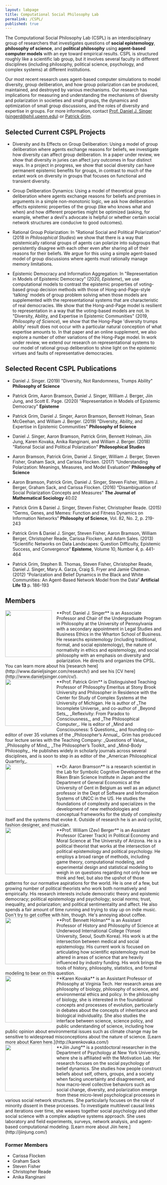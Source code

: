 ```yaml
---
layout: labpage
title: Computational Social Philosophy Lab
permalink: /CSPL/
published: true
---
```


The Computational Social Philosophy Lab (CSPL) is an interdisciplinary group of researchers that investigates questions of **social epistemology**, **philosophy of science**, and **political philosophy** using **agent-based computer models** with an eye toward empirical results. CSPL is structured roughly like a scientific lab group, but it involves several faculty in different disciplines (including philosophy, political science, psychology, and complex systems) at different institutions. 

Our most recent research uses agent-based computer simulations to model diversity, group deliberation, and how group polarization can be produced, maintained, and destroyed by various mechanisms. Our research has implications for measuring and understanding the mechanisms of diversity and polarization in societies and small groups, the dynamics and optimization of small group discussions, and the roles of diversity and expertise in groups. For more information, contact [Prof. Daniel J. Singer](http://www.danieljsinger.com) ([singerd@phil.upenn.edu](mailto:singerd@phil.upenn.edu)) or [Patrick Grim](http://www.pgrim.org/).

## Selected Current CSPL Projects

- Diversity and its Effects on Group Deliberation: Using a model of group deliberation where agents exchange reasons for beliefs, we investigate how diversity can affect group deliberation. In a paper under review, we show that diversity in juries can affect jury outcomes in four distinct ways. In a project in progress, we show that social diversity can have permanent epistemic benefits for groups, in contrast to much of the extant work on diversity in groups that focuses on functional and transient diversity.

- Group Deliberation Dynamics: Using a model of theoretical group deliberation where agents exchange reasons for beliefs and premises in arguments in a simple non-monotonic logic, we ask how  deliberation effects epistemic properties of the group (like who knows what and when) and how different properties might be optimized (asking, for example, whether a devil's advocate is helpful or whether certain social network structures are conducive to good outcomes).

- Rational Group Polarization: In "Rational Social and Political Polarization" (2018 in _Philosophical Studies_) we show that there is a way that epistemically rational groups of agents can polarize into subgroups that persistently disagree with each other even after sharing all of their reasons for their beliefs.  We argue for this using a simple agent-based model of group discussions where agents must rationally manage memory limitations.

- Epistemic Democracy and Information Aggregation: In "Representation in Models of Epistemic Democracy" (2020, _Episteme_), we use computational models to contrast the epistemic properties of voting-based group decision methods with those of Hong-and-Page-style 'talking' models of group problem solving when those models are supplemented with the representational systems that are characteristic of real democracies.  We show that the Hong-and-Page model is resilient to representation in a way that the voting-based models are not.  In "Diversity, Ability, and Expertise in Epistemic Communities" (2019, _Philosophy of Science_), we show that the Hong-Page 'diversity trumps ability' result does not occur with a particular natural conception of what expertise amounts to.  In that paper and an online supplement, we also explore a number of other variations of the Hong-Page model. In work under review, we extend our research on representational systems to our model of rational group deliberation to shine light on the epistemic virtues and faults of representative democracies.


## Selected Recent CSPL Publications

- Daniel J. Singer. (2019) "Diversity, Not Randomness, Trumps Ability" **Philosophy of Science**

- Patrick Grim, Aaron Bramson, Daniel J. Singer, William J. Berger, Jiin Jung, and Scott E. Page. (2020) "Representation in Models of Epistemic Democracy" **Episteme**

- Patrick Grim, Daniel J. Singer, Aaron Bramson, Bennett Holman,
Sean McGeehan, and William J. Berger. (2019) "Diversity, Ability, and Expertise in Epistemic Communities" **Philosophy of Science**

- Daniel J. Singer, Aaron Bramson, Patrick Grim, Bennett Holman, Jiin Jung, Karen Kovaka, Anika Ranginani, and William J. Berger. (2018) "Rational Social and Political Polarization" **Philosophical Studies**

- Aaron Bramson, Patrick Grim, Daniel J. Singer, William J. Berger, Steven Fisher, Graham
Sack, and Carissa Flocken. (2017) “Understanding Polarization: Meanings, Measures,
and Model Evaluation” **Philosophy of Science**

- Aaron Bramson, Patrick Grim, Daniel J. Singer, Steven Fisher, William J. Berger, Graham
Sack, and Carissa Flocken. (2016) “Disambiguation of Social Polarization Concepts
and Measures” **The Journal of Mathematical Sociology** 40.02

- Patrick Grim & Daniel J. Singer, Steven Fisher, Christopher Reade. (2015) “Germs, Genes, and Memes: Function and Fitness Dynamics on Information Networks” **Philosophy of Science**, Vol. 82, No. 2, p. 219-243

- Patrick Grim & Daniel J. Singer, Steven Fisher, Aaron Bramson, William Berger, Christopher
Reade, Carissa Flocken, and Adam Sales. (2013) “Scientific Networks on Data Landscapes:
Question Difficulty, Epistemic Success, and Convergence” **Episteme**, Volume 10, Number 4, p. 441-464

- Patrick Grim, Stephen B. Thomas, Steven Fisher, Christopher Reade, Daniel J. Singer, Mary A. Garza, Craig S. Fryer and Jamie Chatman. (2012) “Polarization and Belief Dynamics in the Black and White Communities: An Agent-Based Network Model from the Data” **Artificial Life 13** p. 186-193



## Members

<img src="http://www.danieljsinger.com/images/mephoto.png" style="width: 150px; float: left; margin: 0px 15px 15px 0px;" />
**Prof. Daniel J. Singer** is an Associate Professor and Chair of the Undergraduate Program in Philosophy at the University of Pennsylvania with a secondary appointment in Legal Studies and Business Ethics in the Wharton School of Business. He researchs epistemology (including traditional, formal, and social epistemology), the nature of normativity in ethics and epistemology, and social philosophy with an emphasis on diversity and polarization. He directs and organizes the CPSL. You can learn more about his [research here](http://www.danieljsinger.com/research/) and see his [CV here](http://www.danieljsinger.com/cv/).


<br style="clear:both" />


<img src="http://www.danieljsinger.com/images/Grim.jpg" style="width: 150px; float: left; margin: 0px 15px 15px 0px;" />
**Prof. Patrick Grim** is Distinguished Teaching Professor of Philosophy Emeritus at Stony Brook University and Philosopher in Residence with the Center for Study of Complex Systems at the University of Michigan. He is author of _The Incomplete Universe_ and co-author of _Beyond Sets_, _Reflexivity: From Paradox to Consciousness_, and _The Philosophical Computer_.  He is editor of _Mind and Consciousness: 5 Questions_, and founding co-editor of over 35 volumes of the _Philosopher’s Annual_. Grim has produced four lecture series with the Teaching Company: _Questions of Value_, _Philosophy of Mind_, _The Philosopher’s Toolkit_ and _Mind-Body Philosophy_.  He publishes widely in scholarly journals across several disciplines, and is soon to step in as editor of the _American Philosophical Quarterly_. 


<br style="clear:both" />


<img src="http://www.danieljsinger.com/images/Aaron.jpg" style="width: 150px; float: left; margin: 0px 15px 15px 0px;" />
**Dr. Aaron Bramson** is a research scientist in the Lab for Symbolic Cognitive Development at the Riken Brain Science Institute in Japan and the Department of General Economics at the University of Gent in Belgium as well as an adjunct professor in the Dept of Software and Information Systems of UNCC in the US. He studies the foundations of complexity and specializes in the development of new methodologies and conceptual frameworks for the study of complexity itself and the systems that evoke it. Outside of research he is an avid cyclist, fashion designer, and musician. 


<br style="clear:both" />


<img src="http://www.danieljsinger.com/images/Zev.jpg" style="width: 150px; float: left; margin: 0px 15px 15px 0px;" />
**Prof. William (Zev) Berger** is an Assistant Professor (Career Track) in Political Economy and Moral Science at The University of Arizona. He is a political theorist that works at the intersection of political epistemology and political psychology. He employs a broad range of methods, including game theory, computational modeling, and experimental design and statistical modeling to weigh in on questions regarding not only how we think and feel, but also the upshot of those patterns for our normative aspirations for the world. He is one of a few, but growing number of political theorists who work both normatively and empirically. His research interests include democratic theory and epistemic democracy; political epistemology and psychology; social norms; trust, inequality, and polarization; and political sentimentality and affect. He also spends a fair amount of time running and trying to stay up on indie music. Don't try to get coffee with him, though. He's annoying about coffee.


<br style="clear:both" />


<img src="http://www.danieljsinger.com/images/Bennett.jpg" style="width: 150px; float: left; margin: 0px 15px 15px 0px;" />
**Prof. Bennett Holman** is an Assistant Professor of History and Philosophy of Science at Underwood International College (Yonsei University, Seoul, South Korea).  His work is at the intersection between medical and social epistemology.  His current work is focused on articulating how scientific epistemology must be altered in areas of science that are heavily influenced by industry funding.  His work brings the tools of history, philosophy, statistics, and formal modeling to bear on this question.


<br style="clear:both" />


<img src="http://www.danieljsinger.com/images/Karen.jpg" style="width: 150px; float: left; margin: 0px 15px 15px 0px;" />
**Karen Kovaka** is an Assistant Professor of Philosophy at Virginia Tech. Her research areas are philosophy of biology, philosophy of science, and environmental ethics and policy. In the philosophy of biology, she is interested in the foundational concepts and processes of evolution, particularly in debates about the concepts of inheritance and biological individuality. She also studies the interface between science, science policy, and public understanding of science, including how public opinion about environmental issues such as climate change may be sensitive to widespread misconceptions about the nature of science. [Learn more about Karen here.](http://karenkovaka.com/)


<br style="clear:both" />


<img src="http://www.danieljsinger.com/images/Jiin.jpg" style="width: 150px; float: left; margin: 0px 15px 15px 0px;" />
**Jiin Jung** is a postdoctoral researcher in the Department of Psychology at New York University, where she is affiliated with the Motivation Lab. Her research focuses on the social psychology of belief dynamics. She studies how people construct beliefs about self, others, groups, and a society when facing uncertainty and disagreement, and how macro-level collective behaviors such as social change, diversity, and polarization emerge from these micro-level psychological processes in various social network structures. She particularly focuses on the role of minority dissent in these processes. To investigate multilevel causal links and iterations over time, she weaves together social psychology and other social science with a complex adaptive systems approach. She uses laboratory and field experiments, surveys, network analysis, and agent-based computational modeling. [Learn more about Jiin here.](http://jiinjung.com/)


<br style="clear:both" />





### Former Members
* Carissa Flocken
* Graham Sack
* Steven Fisher
* Christopher Reade
* Anika Ranginani
